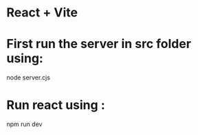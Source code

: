 # React + Vite

# First run the server in src folder using:

node server.cjs

# Run react using :

npm run dev
